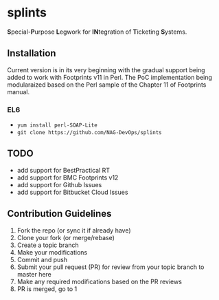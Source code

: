 # splints
**S**pecial-**P**urpose **L**egwork for **IN**tegration of **T**icketing **S**ystems.

## Installation ##

Current version is in its very beginning with the gradual
support being added to work with Footprints v11 in Perl.
The PoC implementation being modularaized based on the
Perl sample of the Chapter 11 of Footprints manual.

### EL6 ###

- `yum install perl-SOAP-Lite`
- `git clone https://github.com/NAG-DevOps/splints`

## TODO ##

- add support for BestPractical RT
- add support for BMC Footprints v12
- add support for Github Issues
- add support for Bitbucket Cloud Issues

## Contribution Guidelines ##

1. Fork the repo (or sync it if already have)
2. Clone your fork (or merge/rebase)
3. Create a topic branch
4. Make your modifications
5. Commit and push
6. Submit your pull request (PR) for review from your topic branch to master here
7. Make any required modifications based on the PR reviews
8. PR is merged, go to 1
